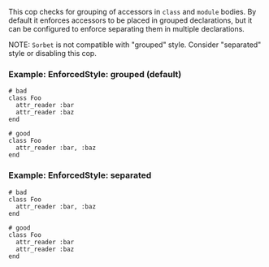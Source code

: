 This cop checks for grouping of accessors in `class` and `module` bodies.
By default it enforces accessors to be placed in grouped declarations,
but it can be configured to enforce separating them in multiple declarations.

NOTE: `Sorbet` is not compatible with "grouped" style. Consider "separated" style
or disabling this cop.

### Example: EnforcedStyle: grouped (default)
    # bad
    class Foo
      attr_reader :bar
      attr_reader :baz
    end

    # good
    class Foo
      attr_reader :bar, :baz
    end

### Example: EnforcedStyle: separated
    # bad
    class Foo
      attr_reader :bar, :baz
    end

    # good
    class Foo
      attr_reader :bar
      attr_reader :baz
    end
